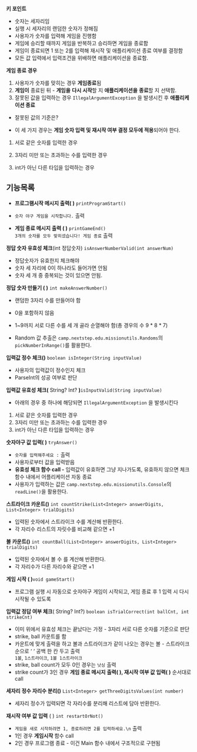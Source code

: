 
********************키 포인트********************

- 숫자는 세자리임
- 실행 시 세자리의 랜덤한 숫자가 정해짐
- 사용자가 숫자를 입력해 게임을 진행함
- 게임에 승리할 때까지 게임을 반복하고 승리하면 게임을 종료함
- 게임이 종료되면 1 또는 2를 입력해 재시작 및 애플리케이션 종료 여부를 결정함
- 모든 값 입력에서 입력조건을 위배하면 애플리케이션을 종료함.

******************************************게임 종료 경우******************************************

1. 사용자가 숫자를 맞히는 경우 **게임종료**됨
2. **게임이** 종료된 뒤 - **게임을** **다시 시작**할 지 **애플리케이션을** **종료**할 지 선택함.
3. 잘못된 값을 입력하는 경우 `IllegalArgumentException` 을 발생시킨 후 ********************************애플리케이션 종료********************************

- 잘못된 값의 기준은?

- 이 세 가지 경우는 **게임 숫자 입력 및 재시작 여부 결정 모두에 적용**되어야 한다.

1) 서로 같은 숫자를 입력한 경우

2) 3자리 미만 또는 초과하는 수를 입력한 경우

3) int가 아닌 다른 타입을 입력하는 경우


## ******************기능목록******************

- ********************프로그램시작 메시지 출력( )******************** `printProgramStart()`

- `숫자 야구 게임을 시작합니다.` 출력

- ******************************************게임 종료 메시지 출력 ( )****************************************** `printGameEnd()`  
  `3개의 숫자를 모두 맞히셨습니다! 게임 종료` 출력


**정답 숫자 유효성 체크**(int 정답숫자) `isAnswerNumberValid(int answerNum)`
- 정답숫자가 유효한지 체크해야
- 숫자 세 자리에 0이 하나라도 들어가면 안됨
- 숫자 세 개 중 중복되는 것이 있으면 안됨.

**정답 숫자 만들기 ( )** `int makeAnswerNumber()`
- 랜덤한 3자리 수를 만들어야 함
- 0을 포함하지 않음
- 1~9까지 서로 다른 수를 세 개 골라 순열해야 함(총 경우의 수 9 * 8 * 7)

- Random 값 추출은 `camp.nextstep.edu.missionutils.Randoms`의 `pickNumberInRange()`를 활용한다.

**입력값 정수 체크()** `boolean isInteger(String inputValue)`
- 사용자의 입력값이 정수인지 체크
- ParseInt의 성공 여부로 판단

**입력값 유효성 체크(** String? Int? **)**`isInputValid(String inputValue)`
- 아래의 경우 중 하나에 해당되면 `IllegalArgumentException` 을 발생시킨다

1) 서로 같은 숫자를 입력한 경우
2) 3자리 미만 또는 초과하는 수를 입력한 경우
3) int가 아닌 다른 타입을 입력하는 경우

**숫자야구 값 입력( )** `tryAnswer()`
- `숫자를 입력해주세요 :` 출력
- 사용자로부터 값을 입력받음
- **유효성 체크 함수 call -** 입력값이 유효하면 그냥 지나가도록, 유효하지 않으면 체크함수 내에서 어플리케이션 자동 종료
- 사용자가 입력하는 값은 `camp.nextstep.edu.missionutils.Console`의 `readLine()`을 활용한다.

**스트라이크 카운트()** `int countStrike(List<Integer> answerDigits, List<Integer> trialDigits)`
- 입력된 숫자에서 스트라이크 수를 계산해 반환한다.
- 각 자리수 리스트의 자릿수를 비교해 같으면 +1

**볼 카운트()** `int countBall(List<Integer> answerDigits, List<Integer> trialDigits)`
- 입력된 숫자에서 볼 수 를 계산해 반환한다.
- 각 자리수가 다른 자리수와 같으면 +1

**게임 시작 ( )**`void gameStart()`
- 프로그램 실행 시 자동으로 숫자야구 게임이 시작되고, 게임 종료 후 1 입력 시 다시 시작될 수 있도록

**입력값 정답 여부 체크**( String? Int?) `boolean isTrialCorrect(int ballCnt, int strikeCnt)`
- 이미 위에서 유효성 체크는 끝났다는 가정 - 3자리 서로 다른 숫자를 기준으로 판단
- strike, ball 카운트를 함
- 카운트에 맞게 출력을 하고 볼과 스트라이크가 같이 나오는 경우는 볼 - 스트라이크 순으로 ‘ ‘ 공백 한 칸 두고 출력  
  `1볼`, `1스트라이크`,  `1볼 1스트라이크`
- strike, ball count가 모두 0인 경우는 `낫싱` 출력
- strike count가 3인 경우 **게임 종료 메시지 출력( ), 재시작 여부 값 입력( )** 순서대로 call

**세자리 정수 자리수 분리()** `List<Integer> getThreeDigitsValues(int number)`
- 세자리 정수가 입력되면 각 자리수를 분리해 리스트에 담아 반환한다.

**재시작 여부 값 입력** ( ) `int restartOrNot()`
- `게임을 새로 시작하려면 1, 종료하려면 2를 입력하세요.\n` 출력
- 1인 경우 ********************게임시작******************** 함수 call
- 2인 경우 프로그램 종료 - 이건 Main 함수 내에서 구조적으로 구현됨